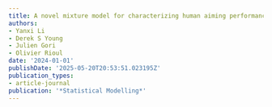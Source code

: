 ```yaml
---
title: A novel mixture model for characterizing human aiming performance data
authors:
- Yanxi Li
- Derek S Young
- Julien Gori
- Olivier Rioul
date: '2024-01-01'
publishDate: '2025-05-20T20:53:51.023195Z'
publication_types:
- article-journal
publication: '*Statistical Modelling*'
---
```

